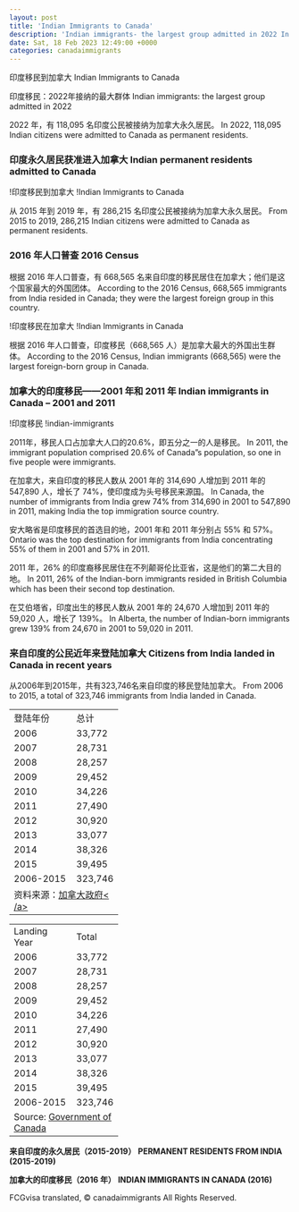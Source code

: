 ```yaml
---
layout: post
title: 'Indian Immigrants to Canada'
description: 'Indian immigrants- the largest group admitted in 2022 In 2022, 118,095 Indian citizens were admitted to Canada as permanent residents....'
date: Sat, 18 Feb 2023 12:49:00 +0000
categories: canadaimmigrants
---
```


印度移民到加拿大	Indian Immigrants to Canada
	
印度移民：2022年接纳的最大群体	Indian immigrants: the largest group admitted in 2022

2022 年，有 118,095 名印度公民被接纳为加拿大永久居民。	In 2022, 118,095 Indian citizens were admitted to Canada as permanent residents.
	
### 印度永久居民获准进入加拿大	Indian permanent residents admitted to Canada
	
!印度移民到加拿大	!Indian Immigrants to Canada
	
从 2015 年到 2019 年，有 286,215 名印度公民被接纳为加拿大永久居民。	From 2015 to 2019, 286,215 Indian citizens were admitted to Canada as permanent residents.
	
### 2016 年人口普查	2016 Census
	
根据 2016 年人口普查，有 668,565 名来自印度的移民居住在加拿大；他们是这个国家最大的外国团体。	According to the 2016 Census, 668,565 immigrants from India resided in Canada; they were the largest foreign group in this country.
	
!印度移民在加拿大	!Indian Immigrants in Canada
	
根据 2016 年人口普查，印度移民（668,565 人）是加拿大最大的外国出生群体。	According to the 2016 Census, Indian immigrants (668,565) were the largest foreign-born group in Canada.
	
### 加拿大的印度移民——2001 年和 2011 年	Indian immigrants in Canada – 2001 and 2011
	
!印度移民	!indian-immigrants
	
2011年，移民人口占加拿大人口的20.6%，即五分之一的人是移民。	In 2011, the immigrant population comprised 20.6% of Canada”s population, so one in five people were immigrants.
	
在加拿大，来自印度的移民人数从 2001 年的 314,690 人增加到 2011 年的 547,890 人，增长了 74%，使印度成为头号移民来源国。	In Canada, the number of immigrants from India grew 74% from 314,690 in 2001 to 547,890 in 2011, making India the top immigration source country.
	
安大略省是印度移民的首选目的地，2001 年和 2011 年分别占 55% 和 57%。	Ontario was the top destination for immigrants from India concentrating 55% of them in 2001 and 57% in 2011.
	
2011 年，26% 的印度裔移民居住在不列颠哥伦比亚省，这是他们的第二大目的地。	In 2011, 26% of the Indian-born immigrants resided in British Columbia which has been their second top destination.
	
在艾伯塔省，印度出生的移民人数从 2001 年的 24,670 人增加到 2011 年的 59,020 人，增长了 139%。	In Alberta, the number of Indian-born immigrants grew 139% from 24,670 in 2001 to 59,020 in 2011.
	
### 来自印度的公民近年来登陆加拿大	Citizens from India landed in Canada in recent years
	
从2006年到2015年，共有323,746名来自印度的移民登陆加拿大。	From 2006 to 2015, a total of 323,746 immigrants from India landed in Canada.
	
<table width="161"><tbody><tr><td width="96">登陆年份</td><td width="65">总计</td></tr><tr><td width="96">2006</td><td width="65">33,772</td></tr><tr><td width="96">2007</td><td width="65 ">28,731</td></tr><tr><td width="96">2008</td><td width="65">28,257</td></tr><tr><td 宽度="96">2009</td><td width="65">29,452</td></tr><tr><td width="96">2010</td><td width="65" >34,226</td></tr><tr><td width="96">2011</td><td width="65">27,490</td></tr><tr><td width= "96">2012</td><td width="65">30,920</td></tr><tr><td width="96">2013</td><td width="65"> 33,077</td></tr><tr><td width="96">2014</td><td width="65">38,326</td></tr><tr><td width=" 96">2015</td><td width="65">39,495</td></tr><tr><td width="96">2006-2015</td><td width="65" >323,746</td></tr><tr><td colspan="2" width="161">资料来源：<a href="http://open.canada.ca/en">加拿大政府< /a></td></tr></tbody></table>	<table width="161"><tbody><tr><td width="96">Landing Year</td><td width="65">Total</td></tr><tr><td width="96">2006</td><td width="65">33,772</td></tr><tr><td width="96">2007</td><td width="65">28,731</td></tr><tr><td width="96">2008</td><td width="65">28,257</td></tr><tr><td width="96">2009</td><td width="65">29,452</td></tr><tr><td width="96">2010</td><td width="65">34,226</td></tr><tr><td width="96">2011</td><td width="65">27,490</td></tr><tr><td width="96">2012</td><td width="65">30,920</td></tr><tr><td width="96">2013</td><td width="65">33,077</td></tr><tr><td width="96">2014</td><td width="65">38,326</td></tr><tr><td width="96">2015</td><td width="65">39,495</td></tr><tr><td width="96">2006-2015</td><td width="65">323,746</td></tr><tr><td colspan="2" width="161">Source: <a href="http://open.canada.ca/en">Government of Canada</a></td></tr></tbody></table>
	
**来自印度的永久居民（2015-2019）**	**PERMANENT RESIDENTS FROM INDIA (2015-2019)**  
	
**加拿大的印度移民（2016 年）**	**INDIAN IMMIGRANTS IN CANADA (2016)**  

FCGvisa translated, © canadaimmigrants All Rights Reserved.
